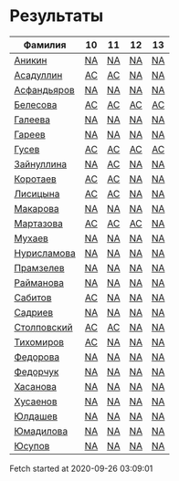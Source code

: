 # Результаты
Фамилия | 10| 11| 12| 13
---|:---:|:---:|:---:|:---:
[Аникин](Аникин/README.md)  | [NA](Аникин/10.md) | [NA](Аникин/11.md) | [NA](Аникин/12.md) | [NA](Аникин/13.md)
[Асадуллин](Асадуллин/README.md)  | [AC](Асадуллин/10.md) | [AC](Асадуллин/11.md) | [NA](Асадуллин/12.md) | [NA](Асадуллин/13.md)
[Асфандьяров](Асфандьяров/README.md)  | [NA](Асфандьяров/10.md) | [NA](Асфандьяров/11.md) | [NA](Асфандьяров/12.md) | [NA](Асфандьяров/13.md)
[Белесова](Белесова/README.md)  | [AC](Белесова/10.md) | [AC](Белесова/11.md) | [AC](Белесова/12.md) | [AC](Белесова/13.md)
[Галеева](Галеева/README.md)  | [NA](Галеева/10.md) | [NA](Галеева/11.md) | [NA](Галеева/12.md) | [NA](Галеева/13.md)
[Гареев](Гареев/README.md)  | [NA](Гареев/10.md) | [NA](Гареев/11.md) | [NA](Гареев/12.md) | [NA](Гареев/13.md)
[Гусев](Гусев/README.md)  | [AC](Гусев/10.md) | [AC](Гусев/11.md) | [AC](Гусев/12.md) | [AC](Гусев/13.md)
[Зайнуллина](Зайнуллина/README.md)  | [NA](Зайнуллина/10.md) | [AC](Зайнуллина/11.md) | [NA](Зайнуллина/12.md) | [NA](Зайнуллина/13.md)
[Коротаев](Коротаев/README.md)  | [AC](Коротаев/10.md) | [AC](Коротаев/11.md) | [NA](Коротаев/12.md) | [NA](Коротаев/13.md)
[Лисицына](Лисицына/README.md)  | [AC](Лисицына/10.md) | [AC](Лисицына/11.md) | [NA](Лисицына/12.md) | [NA](Лисицына/13.md)
[Макарова](Макарова/README.md)  | [NA](Макарова/10.md) | [NA](Макарова/11.md) | [NA](Макарова/12.md) | [NA](Макарова/13.md)
[Мартазова](Мартазова/README.md)  | [AC](Мартазова/10.md) | [AC](Мартазова/11.md) | [AC](Мартазова/12.md) | [NA](Мартазова/13.md)
[Мухаев](Мухаев/README.md)  | [NA](Мухаев/10.md) | [NA](Мухаев/11.md) | [NA](Мухаев/12.md) | [NA](Мухаев/13.md)
[Нурисламова](Нурисламова/README.md)  | [NA](Нурисламова/10.md) | [NA](Нурисламова/11.md) | [NA](Нурисламова/12.md) | [NA](Нурисламова/13.md)
[Прамзелев](Прамзелев/README.md)  | [NA](Прамзелев/10.md) | [NA](Прамзелев/11.md) | [NA](Прамзелев/12.md) | [NA](Прамзелев/13.md)
[Райманова](Райманова/README.md)  | [NA](Райманова/10.md) | [NA](Райманова/11.md) | [NA](Райманова/12.md) | [NA](Райманова/13.md)
[Сабитов](Сабитов/README.md)  | [AC](Сабитов/10.md) | [NA](Сабитов/11.md) | [NA](Сабитов/12.md) | [NA](Сабитов/13.md)
[Садриев](Садриев/README.md)  | [NA](Садриев/10.md) | [NA](Садриев/11.md) | [NA](Садриев/12.md) | [NA](Садриев/13.md)
[Столповский](Столповский/README.md)  | [AC](Столповский/10.md) | [AC](Столповский/11.md) | [NA](Столповский/12.md) | [NA](Столповский/13.md)
[Тихомиров](Тихомиров/README.md)  | [AC](Тихомиров/10.md) | [NA](Тихомиров/11.md) | [NA](Тихомиров/12.md) | [NA](Тихомиров/13.md)
[Федорова](Федорова/README.md)  | [NA](Федорова/10.md) | [NA](Федорова/11.md) | [NA](Федорова/12.md) | [NA](Федорова/13.md)
[Федорчук](Федорчук/README.md)  | [NA](Федорчук/10.md) | [NA](Федорчук/11.md) | [NA](Федорчук/12.md) | [NA](Федорчук/13.md)
[Хасанова](Хасанова/README.md)  | [NA](Хасанова/10.md) | [NA](Хасанова/11.md) | [NA](Хасанова/12.md) | [NA](Хасанова/13.md)
[Хусаенов](Хусаенов/README.md)  | [NA](Хусаенов/10.md) | [NA](Хусаенов/11.md) | [NA](Хусаенов/12.md) | [NA](Хусаенов/13.md)
[Юлдашев](Юлдашев/README.md)  | [NA](Юлдашев/10.md) | [NA](Юлдашев/11.md) | [NA](Юлдашев/12.md) | [NA](Юлдашев/13.md)
[Юмадилова](Юмадилова/README.md)  | [NA](Юмадилова/10.md) | [NA](Юмадилова/11.md) | [NA](Юмадилова/12.md) | [NA](Юмадилова/13.md)
[Юсупов](Юсупов/README.md)  | [NA](Юсупов/10.md) | [NA](Юсупов/11.md) | [NA](Юсупов/12.md) | [NA](Юсупов/13.md)

Fetch started at 2020-09-26 03:09:01
